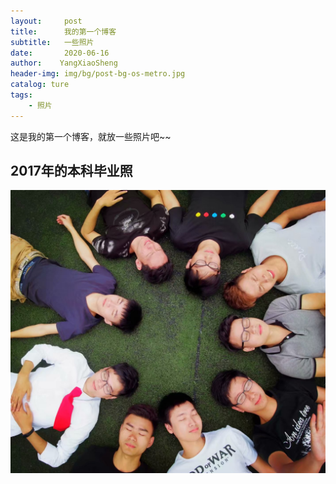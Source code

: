 ```yaml
---
layout:     post
title:      我的第一个博客
subtitle:   一些照片
date:       2020-06-16
author:    YangXiaoSheng
header-img: img/bg/post-bg-os-metro.jpg
catalog: ture
tags:
    - 照片
---
```


这是我的第一个博客，就放一些照片吧~~

## 2017年的本科毕业照

![本科毕业照](/img/2020-06-16-我的第一个博客/本科毕业照.jpg)
 

